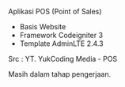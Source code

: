 Aplikasi POS (Point of Sales)
- Basis Website
- Framework Codeigniter 3
- Template AdminLTE 2.4.3

Src : YT. YukCoding Media - POS

Masih dalam tahap pengerjaan.
